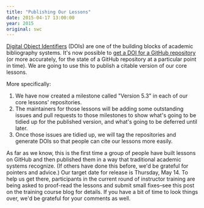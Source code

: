 ```yaml
---
title: "Publishing Our Lessons"
date: 2015-04-17 13:00:00
year: 2015
original: swc
---
```

<p>
  <a href="http://en.wikipedia.org/wiki/Digital_object_identifier">Digital Object Identifiers</a> (DOIs)
  are one of the building blocks of academic bibliography systems.
  It's now possible to
  <a href="https://guides.github.com/activities/citable-code/">get a DOI for a GitHub repository</a>
  (or more accurately,
  for the state of a GitHub repository at a particular point in time).
  We are going to use this to publish a citable version of our core lessons.
</p>
<p>
  More specifically:
</p>
<ol>
  <li>
    We have now created a milestone called "Version 5.3" in each of our core lessons' repositories.
  </li>
  <li>
    The maintainers for those lessons will be adding some outstanding issues and pull requests to those milestones
    to show what's going to be tidied up for the published version,
    and what's going to be deferred until later.
  </li>
  <li>
    Once those issues are tidied up,
    we will tag the repositories and generate DOIs
    so that people can cite our lessons more easily.
  </li>
</ol>
<p>
  As far as we know,
  this is the first time a group of people have built lessons on GitHub
  and then published them in a way that traditional academic systems recognize.
  (If others have done this before,
  we'd be grateful for pointers and advice.)
  Our target date for release is Thursday, May 14.
  To help us get there,
  participants in the
  current round of instructor training
  are being asked to proof-read the lessons and submit small fixes–see
  this post on the training course blog
  for details.
  If you have a bit of time to look things over,
  we'd be grateful for your comments as well.
</p>
